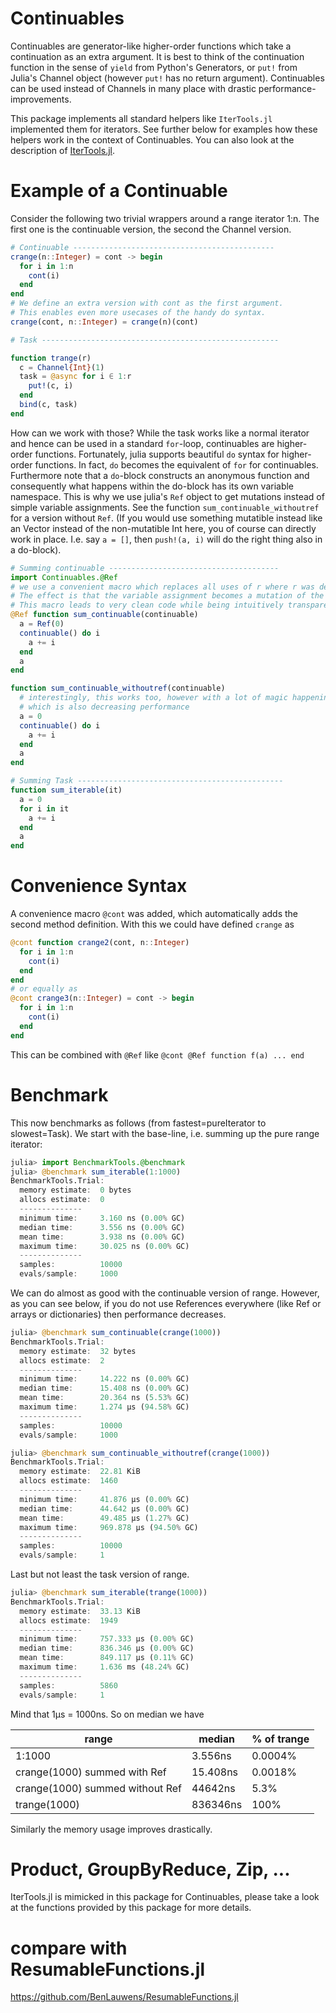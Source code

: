 # Continuables

Continuables are generator-like higher-order functions which take a continuation as an extra argument. It is best to think of the continuation function in the sense of ``yield`` from Python's Generators, or ``put!`` from Julia's Channel object (however ``put!`` has no return argument). Continuables can be used instead of Channels in many place with drastic performance-improvements.

This package implements all standard helpers like ``IterTools.jl`` implemented them for iterators. See further below for examples how these helpers work in the context of Continuables. You can also look at the description of [IterTools.jl](https://github.com/JuliaCollections/Iterators.jl).

# Example of a Continuable

Consider the following two trivial wrappers around a range iterator 1:n.
The first one is the continuable version, the second the Channel version.

```julia
# Continuable ---------------------------------------------
crange(n::Integer) = cont -> begin
  for i in 1:n
    cont(i)
  end
end
# We define an extra version with cont as the first argument.
# This enables even more usecases of the handy do syntax.
crange(cont, n::Integer) = crange(n)(cont)

# Task -----------------------------------------------------

function trange(r)
  c = Channel{Int}(1)
  task = @async for i ∈ 1:r
    put!(c, i)
  end
  bind(c, task)
end
```

How can we work with those? While the task works like a normal iterator and hence can be used in a standard ``for``-loop, continuables are higher-order functions. Fortunately, julia supports beautiful ``do`` syntax for higher-order functions. In fact, ``do`` becomes the equivalent of ``for`` for continuables.
Furthermore note that a ``do``-block constructs an anonymous function and consequently what happens within the do-block has its own variable namespace. This is why we use julia's ``Ref`` object to get mutations instead of simple variable assignments. See the function ``sum_continuable_withoutref`` for a version without ``Ref``.
(If you would use something mutatible instead like an Vector instead of the non-mutatible Int here, you of course can directly work in place. I.e. say ``a = []``, then ``push!(a, i)`` will do the right thing also in a do-block).
```julia
# Summing continuable --------------------------------------
import Continuables.@Ref
# we use a convenient macro which replaces all uses of r where r was defined as r = Ref(value) with r.x, i.e. the pointer to its referenced value.
# The effect is that the variable assignment becomes a mutation of the Reference's field.
# This macro leads to very clean code while being intuitively transparent.
@Ref function sum_continuable(continuable)
  a = Ref(0)
  continuable() do i
    a += i
  end
  a
end

function sum_continuable_withoutref(continuable)
  # interestingly, this works too, however with a lot of magic happening in the background
  # which is also decreasing performance
  a = 0
  continuable() do i
    a += i
  end
  a
end

# Summing Task ----------------------------------------------
function sum_iterable(it)
  a = 0
  for i in it
    a += i
  end
  a
end
```

# Convenience Syntax

A convenience macro `@cont` was added, which automatically adds the second method definition. With this we could have defined `crange` as
```julia
@cont function crange2(cont, n::Integer)
  for i in 1:n
    cont(i)
  end
end
# or equally as
@cont crange3(n::Integer) = cont -> begin
  for i in 1:n
    cont(i)
  end
end
```
This can be combined with `@Ref` like `@cont @Ref function f(a) ... end`

# Benchmark

This now benchmarks as follows (from fastest=pureIterator to slowest=Task). We start with the base-line, i.e. summing up the pure range iterator:
```julia
julia> import BenchmarkTools.@benchmark
julia> @benchmark sum_iterable(1:1000)
BenchmarkTools.Trial:
  memory estimate:  0 bytes
  allocs estimate:  0
  --------------
  minimum time:     3.160 ns (0.00% GC)
  median time:      3.556 ns (0.00% GC)
  mean time:        3.938 ns (0.00% GC)
  maximum time:     30.025 ns (0.00% GC)
  --------------
  samples:          10000
  evals/sample:     1000
```
We can do almost as good with the continuable version of range. However, as you can see below, if you do not use References everywhere (like Ref or arrays or dictionaries) then performance decreases.
```julia
julia> @benchmark sum_continuable(crange(1000))
BenchmarkTools.Trial:
  memory estimate:  32 bytes
  allocs estimate:  2
  --------------
  minimum time:     14.222 ns (0.00% GC)
  median time:      15.408 ns (0.00% GC)
  mean time:        20.364 ns (5.53% GC)
  maximum time:     1.274 μs (94.58% GC)
  --------------
  samples:          10000
  evals/sample:     1000

julia> @benchmark sum_continuable_withoutref(crange(1000))
BenchmarkTools.Trial:
  memory estimate:  22.81 KiB
  allocs estimate:  1460
  --------------
  minimum time:     41.876 μs (0.00% GC)
  median time:      44.642 μs (0.00% GC)
  mean time:        49.485 μs (1.27% GC)
  maximum time:     969.878 μs (94.50% GC)
  --------------
  samples:          10000
  evals/sample:     1
```
Last but not least the task version of range.
```julia
julia> @benchmark sum_iterable(trange(1000))
BenchmarkTools.Trial:
  memory estimate:  33.13 KiB
  allocs estimate:  1949
  --------------
  minimum time:     757.333 μs (0.00% GC)
  median time:      836.346 μs (0.00% GC)
  mean time:        849.117 μs (0.11% GC)
  maximum time:     1.636 ms (48.24% GC)
  --------------
  samples:          5860
  evals/sample:     1
```

Mind that 1μs = 1000ns. So on median we have

| range                           | median   | % of trange |
|---------------------------------|----------|-------------|
| 1:1000                          | 3.556ns  | 0.0004%     |
| crange(1000) summed with Ref    | 15.408ns | 0.0018%     |
| crange(1000) summed without Ref | 44642ns  | 5.3%        |
| trange(1000)                    | 836346ns | 100%        |

Similarly the memory usage improves drastically.


# Product, GroupByReduce, Zip, ...

IterTools.jl is mimicked in this package for Continuables, please take a look at the functions provided by this package for more details.


# compare with ResumableFunctions.jl
https://github.com/BenLauwens/ResumableFunctions.jl
